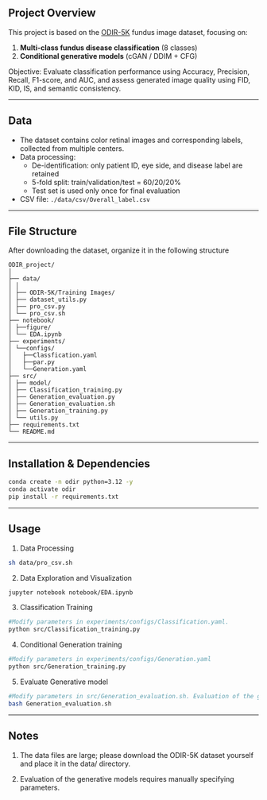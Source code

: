 ## Project Overview
This project is based on the [ODIR-5K](https://www.kaggle.com/datasets/andrewmvd/ocular-disease-recognition-odir5k) fundus image dataset, focusing on:
1. **Multi-class fundus disease classification** (8 classes)
2. **Conditional generative models** (cGAN / DDIM + CFG)

Objective: Evaluate classification performance using Accuracy, Precision, Recall, F1-score, and AUC, and assess generated image quality using FID, KID, IS, and semantic consistency.

---
## Data
- The dataset contains color retinal images and corresponding labels, collected from multiple centers.
- Data processing:
  - De-identification: only patient ID, eye side, and disease label are retained
  - 5-fold split: train/validation/test = 60/20/20%
  - Test set is used only once for final evaluation
- CSV file: `./data/csv/Overall_label.csv`

---
## File Structure
After downloading the dataset, organize it in the following structure
```text
ODIR_project/
│
├── data/
│ │ 
│ ├── ODIR-5K/Training Images/
│ ├── dataset_utils.py
│ ├── pro_csv.py
│ └── pro_csv.sh
├── notebook/
│ ├──figure/ 
│ └── EDA.ipynb
├── experiments/
│ └──configs/ 
│   ├──Classfication.yaml
│   ├──par.py
│   └──Generation.yaml
├── src/
│ ├── model/
│ ├── Classification_training.py
│ ├── Generation_evaluation.py
│ ├── Generation_evaluation.sh
│ ├── Generation_training.py
│ └── utils.py
├── requirements.txt
└── README.md
```

---
## Installation & Dependencies
```bash
conda create -n odir python=3.12 -y
conda activate odir
pip install -r requirements.txt
```
---
## Usage
1. Data Processing
```bash
sh data/pro_csv.sh 
```

2. Data Exploration and Visualization
```bash
jupyter notebook notebook/EDA.ipynb
```

3. Classification Training

```bash
#Modify parameters in experiments/configs/Classification.yaml.
python src/Classification_training.py
```

4. Conditional Generation training

```bash
#Modify parameters in experiments/configs/Generation.yaml
python src/Generation_training.py
```

5. Evaluate Generative model

```bash
#Modify parameters in src/Generation_evaluation.sh. Evaluation of the generative models requires manually specifying parameters.
bash Generation_evaluation.sh
```

---

## Notes

1. The data files are large; please download the ODIR-5K dataset yourself and place it in the data/ directory.

2. Evaluation of the generative models requires manually specifying parameters.